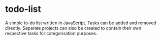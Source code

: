 # todo-list

A simple to-do list written in JavaScript. Tasks can be added and removed directly. Separate projects can also be created to contain their own respective tasks for categorisation purposes.
